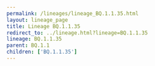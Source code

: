 ```yaml
---
permalink: /lineages/lineage_BQ.1.1.35.html
layout: lineage_page
title: Lineage BQ.1.1.35
redirect_to: ../lineage.html?lineage=BQ.1.1.35
lineage: BQ.1.1.35
parent: BQ.1.1
children: ['BQ.1.1.35']
---
```

